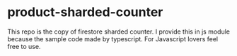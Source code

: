 # product-sharded-counter
This repo is the copy of firestore sharded counter. I provide this in js module because the sample code made by typescript. For Javascript lovers feel free to use.
